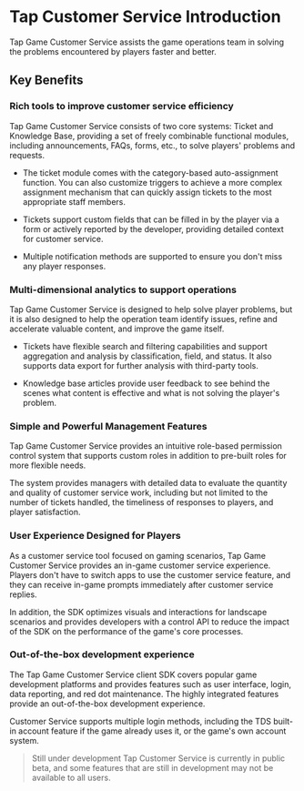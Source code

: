 # Tap Customer Service Introduction

Tap Game Customer Service assists the game operations team in solving the problems encountered by players faster and better.

## Key Benefits

### Rich tools to improve customer service efficiency

Tap Game Customer Service consists of two core systems: Ticket and Knowledge Base, providing a set of freely combinable functional modules, including announcements, FAQs, forms, etc., to solve players' problems and requests.

- The ticket module comes with the category-based auto-assignment function. You can also customize triggers to achieve a more complex assignment mechanism that can quickly assign tickets to the most appropriate staff members.
    
- Tickets support custom fields that can be filled in by the player via a form or actively reported by the developer, providing detailed context for customer service.
    
- Multiple notification methods are supported to ensure you don't miss any player responses.
    

### Multi-dimensional analytics to support operations

Tap Game Customer Service is designed to help solve player problems, but it is also designed to help the operation team identify issues, refine and accelerate valuable content, and improve the game itself.

- Tickets have flexible search and filtering capabilities and support aggregation and analysis by classification, field, and status. It also supports data export for further analysis with third-party tools.
    
- Knowledge base articles provide user feedback to see behind the scenes what content is effective and what is not solving the player's problem.
    

### Simple and Powerful Management Features

Tap Game Customer Service provides an intuitive role-based permission control system that supports custom roles in addition to pre-built roles for more flexible needs.

The system provides managers with detailed data to evaluate the quantity and quality of customer service work, including but not limited to the number of tickets handled, the timeliness of responses to players, and player satisfaction.

### User Experience Designed for Players

As a customer service tool focused on gaming scenarios, Tap Game Customer Service provides an in-game customer service experience. Players don't have to switch apps to use the customer service feature, and they can receive in-game prompts immediately after customer service replies.

In addition, the SDK optimizes visuals and interactions for landscape scenarios and provides developers with a control API to reduce the impact of the SDK on the performance of the game's core processes.

### Out-of-the-box development experience

The Tap Game Customer Service client SDK covers popular game development platforms and provides features such as user interface, login, data reporting, and red dot maintenance. The highly integrated features provide an out-of-the-box development experience.

Customer Service supports multiple login methods, including the TDS built-in account feature if the game already uses it, or the game's own account system.

  

>Still under development
>Tap Customer Service is currently in public beta, and some features that are still in development may not be available to all users.
